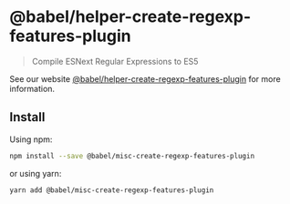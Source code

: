 # @babel/helper-create-regexp-features-plugin

> Compile ESNext Regular Expressions to ES5

See our website [@babel/helper-create-regexp-features-plugin](https://babeljs.io/docs/en/babel-helper-create-regexp-features-plugin) for more information.

## Install

Using npm:

```sh
npm install --save @babel/misc-create-regexp-features-plugin
```

or using yarn:

```sh
yarn add @babel/misc-create-regexp-features-plugin
```
